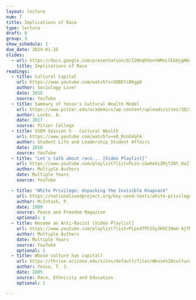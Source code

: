 ```yaml
---
layout: lecture
num: 7
title: Implications of Race
type: lecture
draft: 0
group: 3
show_schedule: 1
due_date: 2024-01-25
slides:
  - url: https://docs.google.com/presentation/d/12HUqR9znYWMxLCEbHjgN64yOwVjXXe8VXp05kqtwvcs/edit?usp=sharing
    title: Implications of Race
readings:
  - title: Cultural Capital
    url: https://www.youtube.com/watch?v=5DBEYiBkgp8
    author: Sociology Live!
    date: 2015
    source: YouTube
  - title: Summary of Yosso's Cultural Wealth Model
    url: https://www.pitzer.edu/academics/wp-content/uploads/sites/38/2017/07/Wrk1EditedYossoCulturalWealthSummary.pdf
    author: Locks, A. 
    date: 2017
    source: Pitzer College
  - title: USEM Session 5 - Cultural Wealth
    url: https://www.youtube.com/watch?v=x0_RcnGdqFA
    author: Student Life and Leadership Student Affairs
    date: 2018
    source: YouTube
  - title: "Let's talk about race... [Video Playlist]"
    url: https://www.youtube.com/playlist?list=PLzn-iGwKeXiZMjf2Nt_Ha2lrbLjMhB_Ve
    author: Multiple Authors
    date: Multiple Years
    source: YouTube

  - title: "White Privilege: Unpacking the Invisible Knapsack"
    url: https://nationalseedproject.org/key-seed-texts/white-privilege-unpacking-the-invisible-knapsack
    author: McIntosh, P.
    date: 1989
    source: Peace and Freedom Magazine
    optional: 1
  - title: Become an Anti-Racist [Video Playlist]
    url: https://www.youtube.com/playlist?list=PLps4TPCS5y3KhC1HwU-AjTPPl8YgDnfsW
    author: Multiple Authors
    date: Multiple Years
    source: YouTube
    optional: 1
  - title: Whose culture has capital?
    url: https://thrive.arizona.edu/sites/default/files/Whose%20culture%20has%20capital_A%20critical%20race%20theory%20discussion%20of%20community%20cultural%20wealth_1.pdf
    author: Yosso, T. J.
    date: 2005
    source: Race, Ethnicity and Education
    optional: 1

---
```

